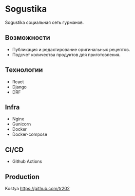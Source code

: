# Sogustika

Sogustika социальная сеть гурманов. 
## Возможности
- Публикация и  редактирование оригинальных рецептов.
- Подсчет количества продуктов для приготовления.

## Технологии
- React
- Django
- DRF

## Infra
- Nginx
- Gunicorn
- Docker
- Docker-compose

## CI/CD
- Github Actions

## Production
Kostya https://github.com/tr202

